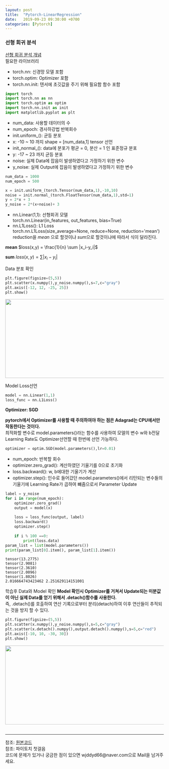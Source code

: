 ```yaml
---
layout: post
title:  "Pytorch-LinearRegression"
date:   2019-09-23 09:30:00 +0700
categories: [Pytorch]
---
```


<script type="text/javascript" src="https://cdn.mathjax.org/mathjax/latest/MathJax.js?config=TeX-AMS_HTML"></script>
### 선형 회귀 분석
<a href="https://wjddyd66.github.io/tensorflow/2019/08/17/Tensorflow-Linear-Regression.html">선형 회귀 분석 개념</a><br>
필요한 라이브러리
- torch.nn: 신경망 모델 포함
- torch.optim: Optimizer 포함
- torch.nn.init: 텐서에 초깃값을 주기 위해 필요함 함수 포함

```python
import torch
import torch.nn as nn
import torch.optim as optim
import torch.nn.init as init
import matplotlib.pyplot as plt
```

- num_data: 사용할 데이터의 수
- num_epoch: 경사하강법 반복회수
- init.uniform_(): 균등 분포
- x: -10 ~ 10 까지 shape = [num_data,1] tensor 선언
- init_normal_(): data에 분포가 평균 = 0, 분산 = 1 인 표준정규 분포
- y: -17 ~ 23 까지 균등 분포
- noise: 실제 Data에 잡음이 발생하였다고 가정하기 위한 변수
- y_noise: 실제 Output에 잡음이 발생하였다고 가정하기 위한 변수

```python
num_data = 1000
num_epoch = 500

x = init.uniform_(torch.Tensor(num_data,1),-10,10)
noise = init.normal_(torch.FloatTensor(num_data,1),std=1)
y = 2*x + 3
y_noise = 2*(x+noise)+ 3
```

- nn.Linear(1,1): 선형회귀 모델  
torch.nn.Linear(in_features, out_features, bias=True)
- nn.L1Loss(): L1 Loss  
torch.nn.L1Loss(size_average=None, reduce=None, reduction='mean')
reduction을 *mean* 으로 할것이냐 *sum*으로 할것이냐에 따라서 식이 달라진다.  


**mean**
$loss(x,y) = \frac{1}{n} \sum |x_i-y_i|$


**sum**
$loss(x,y) = \sum |x_i-y_i|$

Data 분포 확인
```python
plt.figure(figsize=(5,5))
plt.scatter(x.numpy(),y_noise.numpy(),s=7,c="gray")
plt.axis([-12, 12, -25, 25])
plt.show()
```
<div><img src="https://raw.githubusercontent.com/wjddyd66/wjddyd66.github.io/master/static/img/AI/122.PNG" height="250" width="600" /></div>

Model Loss선언
```python
model = nn.Linear(1,1)
loss_func = nn.L1Loss()
```

**Optimizer: SGD**  


**pytorch에서 Optimizer를 사용할 때 주의하여야 하는 점은 Adagrad는 CPU에서만 작동한다는 것이다.**  
최적화할 변수로 model.parameters()라는 함수를 사용하여 모델의 변수 w와 b전달  
Learning Rate도 Optimizer선언할 때 한번에 선언 가능하다.
```python
optimizer = optim.SGD(model.parameters(),lr=0.01)
```
- num_epoch: 반복할 회수
- optimizer.zero_grad(): 계산하였던 기울기를 0으로 초기화
- loss.backward(): w, b에대한 기울기가 계산
- optimizer.step(): 인수로 들어갔던 model.parameters()에서 리턴되는 변수들의 기울기에 Learning Rate가 곱하여 뺴줌으로서 Parameter Update

```python
label = y_noise
for i in range(num_epoch):
    optimizer.zero_grad()
    output = model(x)
    
    loss = loss_func(output, label)
    loss.backward()
    optimizer.step()
    
    if i % 100 ==0:
        print(loss.data)
param_list = list(model.parameters())
print(param_list[0].item(), param_list[1].item())
```

```code
tensor(13.2775)
tensor(2.9081)
tensor(2.3610)
tensor(2.0096)
tensor(1.8026)
2.016664743423462 2.251629114151001
```

학습후 Data와 Model 확인
**Model 확인시 Optimizer를 거쳐서 Update되는 미분값이 아닌 실제 Data를 얻기 위해서 .detach()함수를 사용한다.**  
즉, .detach()를 호출하여 연산 기록으로부터 분리(detach)하여 이후 연산들이 추적되는 것을 방지 할 수 있다.

```python
plt.figure(figsize=(5,5))
plt.scatter(x.numpy(),y_noise.numpy(),s=5,c="gray")
plt.scatter(x.detach().numpy(),output.detach().numpy(),s=5,c="red")
plt.axis([-10, 10, -30, 30])
plt.show()
```
<div><img src="https://raw.githubusercontent.com/wjddyd66/wjddyd66.github.io/master/static/img/AI/123.PNG" height="250" width="600" /></div>

<br>

<hr>
참조: <a href="https://github.com/wjddyd66/Pytorch/blob/master/Linear.ipynb">원본코드</a> <br>
참조: 파이토치 첫걸음<br>
코드에 문제가 있거나 궁금한 점이 있으면 wjddyd66@naver.com으로  Mail을 남겨주세요.